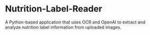 # Nutrition-Label-Reader
 A Python-based application that uses OCR and OpenAI to extract and analyze nutrition label information from uploaded images.

